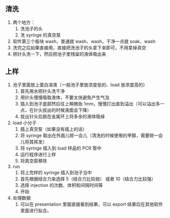 ## 清洗

1. 两个地方：
	1. 洗池子的头
	2. 洗 syringe 的真空泵
2. 软件第三个板块 wash，普通就 wash、wash，干净一点就 soak、wash
3. 洗完之后如果直接用，直接把洗池子的头拿下来即可，不用拿掉真空
4. 把针头洗一下，然后把池子里残留的液体吸出来

## 上样

1. 池子里面放上蛋白溶液（一般池子里放浓度低的、load 放浓度高的）
	1. 首先用水把针头洗干净
	2. 用针头慢慢吸取液体，不要太快避免产生气泡
	3. 插入到池子底部然后往上稍微抬 1mm，慢慢打出直到溢出（可以溢出多一点，在针头拔出的时候液面会下降）
	4. 拔出针头后抵在金属环上将多余的液体吸掉
2. load 小分子
	1. 插上真空泵（如果没有插上的话）
	2. 将 syringe 取出在外面儿晾一会儿（清洗的时候使用的甲醇，需要晾一会儿将其挥发）
	3. 将 syringe 插入到 load 样品的 PCR 管中
	4. 运行程序进行上样
	5. 将真空泵移除
3. run
	1. 将上完样的 syringe 插入到池子当中
	2. 首先根据结合力来选择 5（结合力比较弱） 或者 10（结合力比较强）
	3. 选择 injection 的次数、体积和间隔时间等
	4. 开始
4. 处理数据
	1. 可以在 presentation 里面直接看到结果，可以 export 结果后在其他软件里面进行拟合。